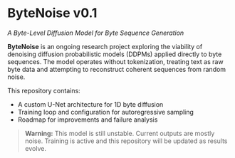 # ByteNoise v0.1  
*A Byte-Level Diffusion Model for Byte Sequence Generation*

**ByteNoise** is an ongoing research project exploring the viability of denoising diffusion probabilistic models (DDPMs) applied directly to byte sequences. The model operates without tokenization, treating text as raw byte data and attempting to reconstruct coherent sequences from random noise.

This repository contains:
- A custom U-Net architecture for 1D byte diffusion
- Training loop and configuration for autoregressive sampling
- Roadmap for improvements and failure analysis

> **Warning:** This model is still unstable. Current outputs are mostly noise. Training is active and this repository will be updated as results evolve.

